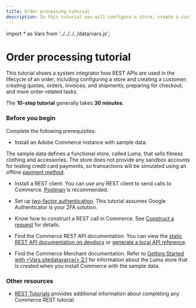 ```yaml
---
title: Order processing tutorial
description: In this tutorial you will configure a store, create a customer, quotes, orders and more using the REST API
--- 
```

import * as Vars from '../../../../data/vars.js';

# Order processing tutorial

This tutorial shows a system integrator how REST APIs are used in the lifecycle of an order, including configuring a store and creating a customer; creating quotes, orders, invoices, and shipments; preparing for checkout; and more order-related tasks.

The **10-step tutorial** generally takes **30 minutes**.

### Before you begin

Complete the following prerequisites:

*  Install an Adobe Commerce instance with sample data.

  The sample data defines a functional store, called Luma, that sells fitness clothing and accessories. The store does not provide any sandbox accounts for testing credit card payments, so transactions will be simulated using an offline [payment method](https://glossary.magento.com/payment-method).

*  Install a REST client. You can use any REST client to send calls to Commerce. [Postman](https://www.getpostman.com/) is recommended.

*  Set up [two-factor authentication](https://devdocs.magento.com/guides/v2.4/security/two-factor-authentication.html). This tutorial assumes Google Authenticator is your 2FA solution.

*  Know how to construct a REST call in Commerce. See [Construct a request](/get-started/gs-web-api-request) for details.

*  Find the Commerce REST API documentation. You can view the [static REST API documentation on devdocs](https://magento.redoc.ly/) or [generate a local API reference](/rest/use_rest/generate-local/).

*  Find the Commerce Merchant documentation. Refer to [Getting Started with <Vars.sitedatavarce/> 2.1](https://docs.magento.com/user-guide/getting-started.html) for information about the Luma store that is created when you install Commerce with the sample data.

### Other resources

*  [REST Tutorials](/rest/tutorials/index/) provides additional information about completing any Commerce REST tutorial.
